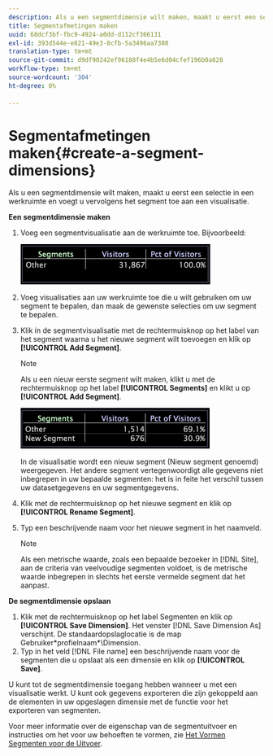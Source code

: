 ```yaml
---
description: Als u een segmentdimensie wilt maken, maakt u eerst een selectie in een werkruimte en voegt u vervolgens het segment toe aan een visualisatie.
title: Segmentafmetingen maken
uuid: 68dcf3bf-fbc9-4924-a0dd-d112cf366131
exl-id: 393d544e-e821-49e3-8cfb-5a3496aa7380
translation-type: tm+mt
source-git-commit: d9df90242ef96188f4e4b5e6d04cfef196b0a628
workflow-type: tm+mt
source-wordcount: '304'
ht-degree: 0%

---
```


# Segmentafmetingen maken{#create-a-segment-dimensions}

Als u een segmentdimensie wilt maken, maakt u eerst een selectie in een werkruimte en voegt u vervolgens het segment toe aan een visualisatie.

**Een segmentdimensie maken**

1. Voeg een segmentvisualisatie aan de werkruimte toe. Bijvoorbeeld:

   ![](assets/vis_Segment.png)

1. Voeg visualisaties aan uw werkruimte toe die u wilt gebruiken om uw segment te bepalen, dan maak de gewenste selecties om uw segment te bepalen.
1. Klik in de segmentvisualisatie met de rechtermuisknop op het label van het segment waarna u het nieuwe segment wilt toevoegen en klik op **[!UICONTROL Add Segment]**.

   >[!NOTE]
   >
   >Als u een nieuw eerste segment wilt maken, klikt u met de rechtermuisknop op het label **[!UICONTROL Segments]** en klikt u op **[!UICONTROL Add Segment]**.

   ![](assets/vis_SegmentNew.png)

   In de visualisatie wordt een nieuw segment (Nieuw segment genoemd) weergegeven. Het andere segment vertegenwoordigt alle gegevens niet inbegrepen in uw bepaalde segmenten: het is in feite het verschil tussen uw datasetgegevens en uw segmentgegevens.

1. Klik met de rechtermuisknop op het nieuwe segment en klik op **[!UICONTROL Rename Segment]**.
1. Typ een beschrijvende naam voor het nieuwe segment in het naamveld.

   >[!NOTE]
   >
   >Als een metrische waarde, zoals een bepaalde bezoeker in [!DNL Site], aan de criteria van veelvoudige segmenten voldoet, is de metrische waarde inbegrepen in slechts het eerste vermelde segment dat het aanpast.

**De segmentdimensie opslaan**

1. Klik met de rechtermuisknop op het label Segmenten en klik op **[!UICONTROL Save Dimension]**. Het venster [!DNL Save Dimension As] verschijnt. De standaardopslaglocatie is de map Gebruiker\*profielnaam*\Dimension.
1. Typ in het veld [!DNL File name] een beschrijvende naam voor de segmenten die u opslaat als een dimensie en klik op **[!UICONTROL Save]**.

U kunt tot de segmentdimensie toegang hebben wanneer u met een visualisatie werkt. U kunt ook gegevens exporteren die zijn gekoppeld aan de elementen in uw opgeslagen dimensie met de functie voor het exporteren van segmenten.

Voor meer informatie over de eigenschap van de segmentuitvoer en instructies om het voor uw behoeften te vormen, zie [Het Vormen Segmenten voor de Uitvoer](../../../../home/c-get-started/c-exp-data-seg-exp/t-config-sgts-expt.md#task-8857f221fa66463990ec9b60db6db372).
